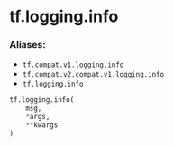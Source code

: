 <div itemscope itemtype="http://developers.google.com/ReferenceObject">
<meta itemprop="name" content="tf.logging.info" />
<meta itemprop="path" content="Stable" />
</div>

# tf.logging.info



### Aliases:

* `tf.compat.v1.logging.info`
* `tf.compat.v2.compat.v1.logging.info`
* `tf.logging.info`

``` python
tf.logging.info(
    msg,
    *args,
    **kwargs
)
```

<!-- Placeholder for "Used in" -->
